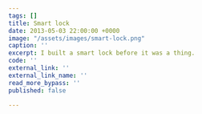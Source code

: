 ```yaml
---
tags: []
title: Smart lock
date: 2013-05-03 22:00:00 +0000
image: "/assets/images/smart-lock.png"
caption: ''
excerpt: I built a smart lock before it was a thing.
code: ''
external_link: ''
external_link_name: ''
read_more_bypass: ''
published: false

---
```


